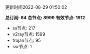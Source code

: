 更新时间2022-08-29 01:50:02

**总订阅: 64**
**总节点: 8999**
**有效节点: 1912**
- ss节点: 217
- v2ray节点: 1599
- trojan节点: 95
- ssr节点: 1
